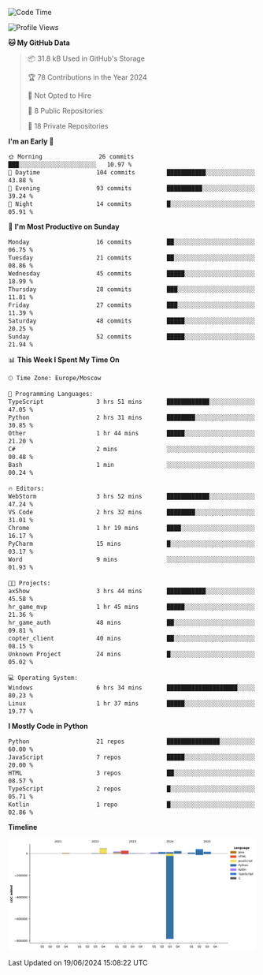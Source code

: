 <!--START_SECTION:waka-->
![Code Time](http://img.shields.io/badge/Code%20Time-373%20hrs%2047%20mins-blue)

![Profile Views](http://img.shields.io/badge/Profile%20Views-0-blue)

**🐱 My GitHub Data** 

> 📦 31.8 kB Used in GitHub's Storage 
 > 
> 🏆 78 Contributions in the Year 2024
 > 
> 🚫 Not Opted to Hire
 > 
> 📜 8 Public Repositories 
 > 
> 🔑 18 Private Repositories 
 > 
**I'm an Early 🐤** 

```text
🌞 Morning                26 commits          ███░░░░░░░░░░░░░░░░░░░░░░   10.97 % 
🌆 Daytime                104 commits         ███████████░░░░░░░░░░░░░░   43.88 % 
🌃 Evening                93 commits          ██████████░░░░░░░░░░░░░░░   39.24 % 
🌙 Night                  14 commits          █░░░░░░░░░░░░░░░░░░░░░░░░   05.91 % 
```
📅 **I'm Most Productive on Sunday** 

```text
Monday                   16 commits          ██░░░░░░░░░░░░░░░░░░░░░░░   06.75 % 
Tuesday                  21 commits          ██░░░░░░░░░░░░░░░░░░░░░░░   08.86 % 
Wednesday                45 commits          █████░░░░░░░░░░░░░░░░░░░░   18.99 % 
Thursday                 28 commits          ███░░░░░░░░░░░░░░░░░░░░░░   11.81 % 
Friday                   27 commits          ███░░░░░░░░░░░░░░░░░░░░░░   11.39 % 
Saturday                 48 commits          █████░░░░░░░░░░░░░░░░░░░░   20.25 % 
Sunday                   52 commits          █████░░░░░░░░░░░░░░░░░░░░   21.94 % 
```


📊 **This Week I Spent My Time On** 

```text
🕑︎ Time Zone: Europe/Moscow

💬 Programming Languages: 
TypeScript               3 hrs 51 mins       ████████████░░░░░░░░░░░░░   47.05 % 
Python                   2 hrs 31 mins       ████████░░░░░░░░░░░░░░░░░   30.85 % 
Other                    1 hr 44 mins        █████░░░░░░░░░░░░░░░░░░░░   21.20 % 
C#                       2 mins              ░░░░░░░░░░░░░░░░░░░░░░░░░   00.48 % 
Bash                     1 min               ░░░░░░░░░░░░░░░░░░░░░░░░░   00.24 % 

🔥 Editors: 
WebStorm                 3 hrs 52 mins       ████████████░░░░░░░░░░░░░   47.24 % 
VS Code                  2 hrs 32 mins       ████████░░░░░░░░░░░░░░░░░   31.01 % 
Chrome                   1 hr 19 mins        ████░░░░░░░░░░░░░░░░░░░░░   16.17 % 
PyCharm                  15 mins             █░░░░░░░░░░░░░░░░░░░░░░░░   03.17 % 
Word                     9 mins              ░░░░░░░░░░░░░░░░░░░░░░░░░   01.93 % 

🐱‍💻 Projects: 
axShow                   3 hrs 44 mins       ███████████░░░░░░░░░░░░░░   45.58 % 
hr_game_mvp              1 hr 45 mins        █████░░░░░░░░░░░░░░░░░░░░   21.36 % 
hr_game_auth             48 mins             ██░░░░░░░░░░░░░░░░░░░░░░░   09.81 % 
copter_client            40 mins             ██░░░░░░░░░░░░░░░░░░░░░░░   08.15 % 
Unknown Project          24 mins             █░░░░░░░░░░░░░░░░░░░░░░░░   05.02 % 

💻 Operating System: 
Windows                  6 hrs 34 mins       ████████████████████░░░░░   80.23 % 
Linux                    1 hr 37 mins        █████░░░░░░░░░░░░░░░░░░░░   19.77 % 
```

**I Mostly Code in Python** 

```text
Python                   21 repos            ███████████████░░░░░░░░░░   60.00 % 
JavaScript               7 repos             █████░░░░░░░░░░░░░░░░░░░░   20.00 % 
HTML                     3 repos             ██░░░░░░░░░░░░░░░░░░░░░░░   08.57 % 
TypeScript               2 repos             █░░░░░░░░░░░░░░░░░░░░░░░░   05.71 % 
Kotlin                   1 repo              █░░░░░░░░░░░░░░░░░░░░░░░░   02.86 % 
```



**Timeline**

![Lines of Code chart](https://raw.githubusercontent.com/adlemx/adlemx/main/assets/bar_graph.png)


 Last Updated on 19/06/2024 15:08:22 UTC
<!--END_SECTION:waka-->
